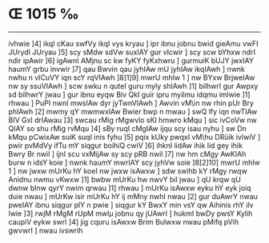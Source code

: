 # Œ 1015 ‰
---
ivhwie ]4] ikqI cKau swfVy ikqI vys kryau ] ipr ibnu jobnu bwid
gieAmu vwFI JUrydI JUryau ]5] scy sMdw sdVw suxIAY gur vIcwir ] scy
scw bYhxw ndrI ndir ipAwir ]6] igAwnI AMjnu sc kw fyKY fyKxhwru ]
gurmuiK bUJY jwxIAY haumY grbu invwir ]7] qau Bwvin qau jyhIAw mU
jyhIAw ikqIAwh ] nwnk nwhu n vICuVY iqn scY rqVIAwh ]8]1]9] mwrU
mhlw 1 ] nw BYxw BrjweIAw nw sy ssuVIAwh ] scw swku n quteI guru myly
shIAwh ]1] bilhwrI gur Awpxy sd bilhwrY jwau ] gur ibnu eyqw Biv
QkI guir ipru myilmu idqmu imlwie ]1] rhwau ] PuPI nwnI mwsIAw dyr
jyTwnVIAwh ] Awvin vM\in nw rhin pUr Bry phIAwh ]2] mwmy qY
mwmwxIAw Bwier bwp n mwau ] swQ lfy iqn nwTIAw BIV GxI drIAwau
]3] swcau rMig rMgwvlo sKI hmwro kMqu ] sic ivCoVw nw QIAY so shu rMig
rvMqu ]4] sBy ruqI cMgIAw ijqu scy isau nyhu ] sw Dn kMqu pCwixAw suiK
suqI inis fyhu ]5] pqix kUky pwqxI vM\hu DRüik ivlwiV ] pwir pvMdVy
ifTu mY siqgur boihiQ cwiV ]6] ihknI lidAw ihik lid gey ihik Bwry
Br nwil ] ijnI scu vxMijAw sy scy pRB nwil ]7] nw hm cMgy AwKIAh
burw n idsY koie ] nwnk haumY mwrIAY scy jyhVw soie ]8]2]10] mwrU
mhlw 1 ] nw jwxw mUrKu hY koeI nw jwxw isAwxw ] sdw swihb kY rMgy rwqw
Anidnu nwmu vKwxw ]1] bwbw mUrKu hw nwvY bil jwau ] qU krqw qU dwnw
bInw qyrY nwim qrwau ]1] rhwau ] mUrKu isAwxw eyku hY eyk joiq duie nwau
] mUrKw isir mUrKu hY ij mMny nwhI nwau ]2] gur duAwrY nwau pweIAY ibnu
siqgur plY n pwie ] siqgur kY BwxY min vsY qw Aihinis rhY ilv lwie
]3] rwjM rMgM rUpM mwlµ jobnu qy jUAwrI ] hukmI bwDy pwsY Kylih caupiV
eykw swrI ]4] jig cquru isAwxw Brim Bulwxw nwau pMifq pVih gwvwrI ]
nwau ivswrih
####
